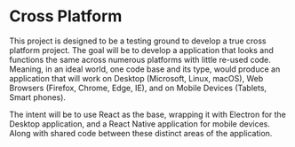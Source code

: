 # Cross Platform

This project is designed to be a testing ground to develop a true cross platform project. The goal will be to develop a
application that looks and functions the same across numerous platforms with little re-used code. Meaning, in an ideal
world, one code base and its type, would produce an application that will work on Desktop (Microsoft, Linux, macOS), Web
Browsers (Firefox, Chrome, Edge, IE), and on Mobile Devices (Tablets, Smart phones).

The intent will be to use React as the base, wrapping it with Electron for the Desktop application, and a React Native
application for mobile devices. Along with shared code between these distinct areas of the application.